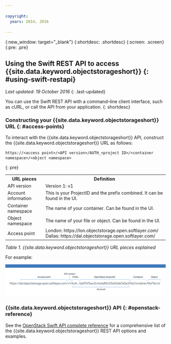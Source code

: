 ```yaml
---

copyright:
  years: 2014, 2016

---
```

{:new_window: target="_blank"}
{:shortdesc: .shortdesc}
{:screen: .screen}
{:pre: .pre}

## Using the Swift REST API to access {{site.data.keyword.objectstorageshort}} {: #using-swift-restapi}
*Last updated: 19 October 2016*
{: .last-updated}

You can use the Swift REST API with a command–line client interface, such as cURL, or call the API from your application.
{: shortdesc}

### Constructing your {{site.data.keyword.objectstorageshort}} URL {: #access-points}

To interact with the {{site.data.keyword.objectstorageshort}} API, construct the {{site.data.keyword.objectstorageshort}} URL as follows:
  ```
  https://<access point>/<API version>/AUTH_<project ID>/<container namespace>/<object namespace>
  ```
  {: pre}

<table>
  <tr>
    <th> URL pieces  </th>
    <th> Definition </th>
  </tr>
  <tr>
    <td> API version  </td>
    <td> Version 1: v1 </td>
  </tr>
  <tr>
    <td> Account information  </td>
    <td> This is your ProjectID and the prefix combined. It can be found in the UI. </td>
  </tr>
  <tr>
    <td> Container namespace  </td>
    <td> The name of your container. Can be found in the UI. </td>
  </tr>
  <tr>
    <td> Object namespace  </td>
    <td> The name of your file or object. Can be found in the UI. </td>
  </tr>
  <tr>
    <td> Access point</td>
    <td> London: https://lon.objectstorage.open.softlayer.com/
    <br> Dallas: https://dal.objectstorage.open.softlayer.com/ </br> </td>
  </tr>
</table>

*Table 1. {{site.data.keyword.objectstorageshort}} URL pieces explained*

For example:

![{{site.data.keyword.objectstorageshort}} URL pieces shown in an example image](images/Swift_URL.png)


### {{site.data.keyword.objectstorageshort}} API {: #openstack-reference}

See the [OpenStack Swift API complete reference](http://developer.openstack.org/api-ref-objectstorage-v1.html) for a comprehensive list of the {{site.data.keyword.objectstorageshort}} REST API options and examples.
